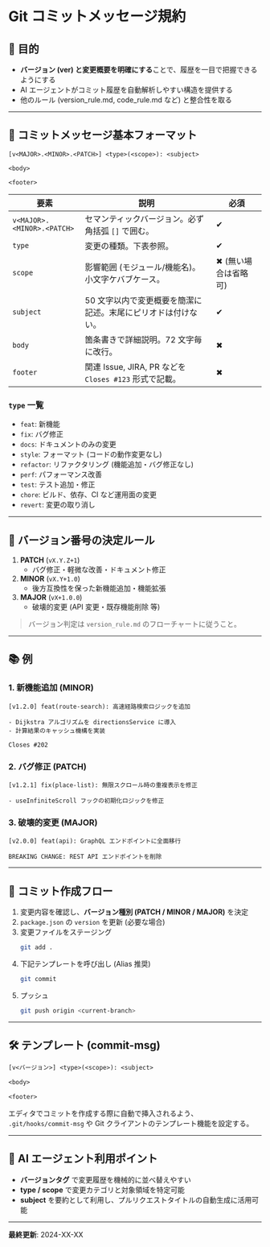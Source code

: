 # Git コミットメッセージ規約

## 🎯 目的

- **バージョン (ver) と変更概要を明確にする**ことで、履歴を一目で把握できるようにする
- AI エージェントがコミット履歴を自動解析しやすい構造を提供する
- 他のルール (version_rule.md, code_rule.md など) と整合性を取る

---

## 📝 コミットメッセージ基本フォーマット

```
[v<MAJOR>.<MINOR>.<PATCH>] <type>(<scope>): <subject>

<body>

<footer>
```

| 要素                       | 説明                                                          | 必須                  |
| -------------------------- | ------------------------------------------------------------- | --------------------- |
| `v<MAJOR>.<MINOR>.<PATCH>` | セマンティックバージョン。必ず角括弧 `[]` で囲む。            | ✔                    |
| `type`                     | 変更の種類。下表参照。                                        | ✔                    |
| `scope`                    | 影響範囲 (モジュール/機能名)。小文字ケバブケース。            | ✖ (無い場合は省略可) |
| `subject`                  | 50 文字以内で変更概要を簡潔に記述。末尾にピリオドは付けない。 | ✔                    |
| `body`                     | 箇条書きで詳細説明。72 文字毎に改行。                         | ✖                    |
| `footer`                   | 関連 Issue, JIRA, PR などを `Closes #123` 形式で記載。        | ✖                    |

### `type` 一覧

- `feat`: 新機能
- `fix`: バグ修正
- `docs`: ドキュメントのみの変更
- `style`: フォーマット (コードの動作変更なし)
- `refactor`: リファクタリング (機能追加・バグ修正なし)
- `perf`: パフォーマンス改善
- `test`: テスト追加・修正
- `chore`: ビルド、依存、CI など運用面の変更
- `revert`: 変更の取り消し

---

## 🔄 バージョン番号の決定ルール

1. **PATCH** (`vX.Y.Z+1`)
   - バグ修正・軽微な改善・ドキュメント修正
2. **MINOR** (`vX.Y+1.0`)
   - 後方互換性を保った新機能追加・機能拡張
3. **MAJOR** (`vX+1.0.0`)
   - 破壊的変更 (API 変更・既存機能削除 等)

> バージョン判定は `version_rule.md` のフローチャートに従うこと。

---

## 📚 例

### 1. 新機能追加 (MINOR)

```
[v1.2.0] feat(route-search): 高速経路検索ロジックを追加

- Dijkstra アルゴリズムを directionsService に導入
- 計算結果のキャッシュ機構を実装

Closes #202
```

### 2. バグ修正 (PATCH)

```
[v1.2.1] fix(place-list): 無限スクロール時の重複表示を修正

- useInfiniteScroll フックの初期化ロジックを修正
```

### 3. 破壊的変更 (MAJOR)

```
[v2.0.0] feat(api): GraphQL エンドポイントに全面移行

BREAKING CHANGE: REST API エンドポイントを削除
```

---

## 🚦 コミット作成フロー

1. 変更内容を確認し、**バージョン種別 (PATCH / MINOR / MAJOR)** を決定
2. `package.json` の `version` を更新 (必要な場合)
3. 変更ファイルをステージング
   ```bash
   git add .
   ```
4. 下記テンプレートを呼び出し (Alias 推奨)
   ```bash
   git commit
   ```
5. プッシュ
   ```bash
   git push origin <current-branch>
   ```

---

## 🛠️ テンプレート (commit-msg)

```txt
[v<バージョン>] <type>(<scope>): <subject>

<body>

<footer>
```

エディタでコミットを作成する際に自動で挿入されるよう、 `.git/hooks/commit-msg` や Git クライアントのテンプレート機能を設定する。

---

## 🤖 AI エージェント利用ポイント

- **バージョンタグ** で変更履歴を機械的に並べ替えやすい
- **type / scope** で変更カテゴリと対象領域を特定可能
- **subject** を要約として利用し、プルリクエストタイトルの自動生成に活用可能

---

**最終更新**: 2024-XX-XX
